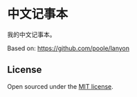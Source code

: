 # 中文记事本

我的中文记事本。

Based on: https://github.com/poole/lanyon

## License

Open sourced under the [MIT license](LICENSE.md).


